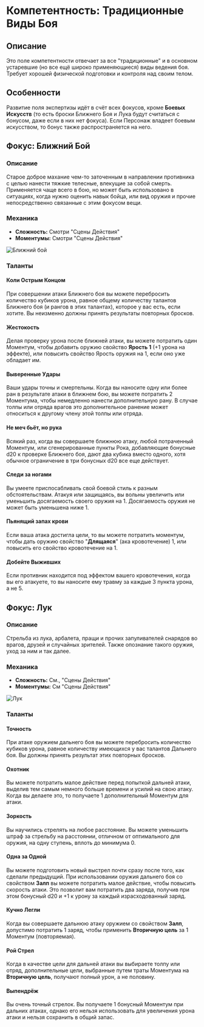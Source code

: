 # Компетентность: Традиционные Виды Боя

## Описание
Это поле компетентности отвечает за все "традиционные" и в основном устаревшие (но все ещё широко применяющиеся) виды ведения боя. Требует хорошей физической подготовки и контроля над своим телом.

## Особенности
Развитие поля экспертизы идёт в счёт всех фокусов, кроме **Боевых Искусств** (то есть броски Ближнего Боя и Лука будут считаться с бонусом, даже если в них нет фокуса). Если Персонаж владеет боевым искусством, то бонус также распространяется на него.

## Фокус: Ближний Бой

### Описание
Старое доброе махание чем-то заточенным в направлении противника с целью нанести тяжкие телесные, влекущие за собой смерть. Применяется чаще всего в бою, но может быть использовано в ситуациях, когда нужно оценить навык бойца, или вид оружия и прочие непосредственно связанные с этим фокусом вещи.

### Механика
- **Сложность:** Смотри "Сцены Действия"
- **Моментумы:** Смотри "Сцены Действия"

![Ближний бой](images/image24.png)

### Таланты

#### Коли Острым Концом
При совершении атаки Ближнего боя вы можете перебросить количество кубиков урона, равное общему количеству талантов Ближнего боя (и рангов в этих талантах), которое у вас есть, если хотите. Вы неизменно должны принять результаты повторных бросков.

#### Жестокость
Делая проверку урона после ближней атаки, вы можете потратить один Моментум, чтобы добавить оружию свойство **Ярость 1** (+1 урона на эффекте), или повысить свойство Ярость оружия на 1, если оно уже обладает им.

#### Выверенные Удары
Ваши удары точны и смертельны. Когда вы наносите одну или более ран в результате атаки в ближнем бою, вы можете потратить 2 Моментума, чтобы немедленно нанести дополнительную рану. В случае толпы или отряда врагов это дополнительное ранение может относиться к другому члену этой толпы или отряда.

#### Не меч бьёт, но рука
Всякий раз, когда вы совершаете ближнюю атаку, любой потраченный Моментум, или сгенерированные пункты Рока, добавляющие бонусные d20 к проверке Ближнего боя, дают два кубика вместо одного, хотя обычное ограничение в три бонусных d20 все еще действует.

#### Следи за ногами
Вы умеете приспосабливать свой боевой стиль к разным обстоятельствам. Атакуя или защищаясь, вы вольны увеличить или уменьшить досягаемость своего оружия на 1. Досягаемость оружия не может быть уменьшена ниже 1.

#### Пьянящий запах крови
Если ваша атака достигла цели, то вы можете потратить моментум, чтобы дать оружию свойство "**Длящаяся**" (ака кровотечение) 1, или повысить его свойство кровотечение на 1.

#### Добейте Выживших
Если противник находится под эффектом вашего кровотечения, когда вы его атакуете, то вы наносите ему травму за каждые 3 пункта урона, а не 5.

## Фокус: Лук

### Описание
Стрельба из лука, арбалета, пращи и прочих запуливателей снарядов во врагов, друзей и случайных зрителей. Также опознание такого оружия, уход за ним и так далее.

### Механика
- **Сложность:** См., "Сцены Действия"
- **Моментумы:** См "Сцены Действия"

![Лук](images/image23.png)

### Таланты

#### Точность
При атаке оружием дальнего боя вы можете перебросить количество кубиков урона, равное количеству имеющихся у вас талантов Дальнего боя. Вы должны принять результат этих повторных бросков.

#### Охотник
Вы можете потратить малое действие перед попыткой дальней атаки, выделив тем самым немного больше времени и усилий на свою атаку. Когда вы делаете это, то получаете 1 дополнительный Моментум для атаки.

#### Зоркость
Вы научились стрелять на любое расстояние. Вы можете уменьшить штраф за стрельбу на расстоянии, отличном от оптимального для оружия, на одну ступень, вплоть до минимума 0.

#### Одна за Одной
Вы можете подготовить новый выстрел почти сразу после того, как сделали предыдущий. При использовании оружия дальнего боя со свойством **Залп** вы можете потратить малое действие, чтобы повысить скорость атаки. Это позволит вам потратить два заряда, получив при этом бонусный d20 и +1 к урону за каждый израсходованный заряд.

#### Кучно Легли
Когда вы совершаете дальнюю атаку оружием со свойством **Залп**, допустимо потратить 1 заряд, чтобы применить **Вторичную цель** за 1 Моментум (повторяемая).

#### Рой Стрел
Когда в качестве цели для дальней атаки вы выбираете толпу или отряд, дополнительные цели, выбранные путем траты Моментума на **Вторичную цель**, получают полный урон, а не половину.

#### Выпендрёж
Вы очень точный стрелок. Вы получаете 1 бонусный Моментум при дальних атаках, однако его нельзя использовать для увеличения урона атаки и нельзя сохранить в общий запас.

